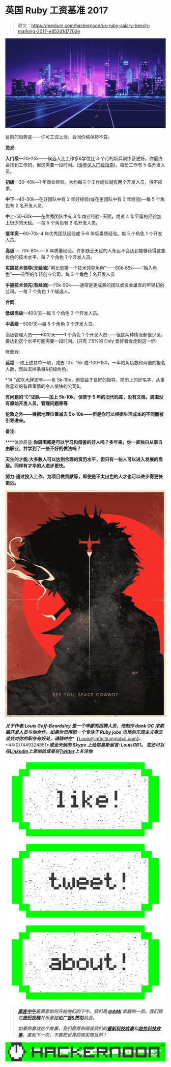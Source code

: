 # 英国 Ruby 工资基准 2017

> 原文：<https://medium.com/hackernoon/uk-ruby-salary-bench-marking-2017-e852d1d7702e>

![](img/e108f2c198a91ec13c0838d980a3bfce.png)

目前的趋势是——许可工资上涨，合同价格保持不变。

**烫发:**

**入门级**—20–25k——候选人比工作多&学位比 3 个月的新兵训练营更好。你最终会找到工作的，但这需要一段时间。([请参见入门级指南](/@louisror/entry-level-ruby-developer-guide-2016-how-to-start-a-rails-career-from-zero-1e5d1d6600ca#.186nmqws3))。每份工作有 5 名开发人员。

**初级**—30–40k—1 年商业经验。大约每三个工作岗位就有两个开发人员，供不应求。

**中下**—40–50k—在好团队中有 2 年好经验(或在差团队中有 3 年经验)—每 5 个角色有 2 名开发人员。

**中上**-50–60k——在优秀团队中有 3 年商业经验+天赋，或者 4 年平庸的经验加上很少的天赋。—每 5 个角色有 2 名开发人员。

**低年资**—60–70k-4 年优秀团队经验或 5–6 年低素质经验。每 5 个角色 1 个开发人员。

**高级** — 70k-80k — 5 年质量经验。许多缺乏天赋的人永远不会达到能够获得这些角色的技术水平。每 7 个角色 1 个开发人员。

**实践技术领导(无经验)**“芭比思第一个技术领导角色”——60k-65k——“融入角色”——典型的年轻创业公司。每 3 个角色 1 名开发人员

**手握技术领先(有经验)**—70k-90k——通常是更成熟的团队或资金雄厚的年轻初创公司。—每 7 个角色 1 个候选人。

**合同:**

**低级高级**—400/天—每 5 个角色 3 个开发人员。

**中高级**—500/天—每 5 个角色 3 个开发人员。

高级管理人员——600/天——1 个角色 1 个开发人员——但这两种情况都很少见，要达到这个水平可能需要一段时间。(只有 7.5%的 Only 爱好者会走到这一步)

修改器:

**远程** —取上述其中一项，减去 10k- 15k 或-100–150，一半的角色数和两倍的报名人数，然后去掉条目&初级角色。

**“A *”团队大肆宣传**——负 5k-10k，但受益于良好的指导、简历上的好名字、从事你喜欢的有趣事情的令人愉快的公司&。

**有问题的“C”团队——加上 5k-10k，但苦于 5 年的旧代码库，没有文档，周围没有原始开发人员，管理问题等等**

****伦敦之外**——根据地理位置减去 5k-10k——但是你可以根据生活成本的不同而被引导进来。**

****备注:****

****体验质量:**你周围都是可以学习和借鉴的好人吗？多年来，你一直独自从事自由职业，并学到了一些不好的做法吗？**

**天生的才能:大多数人可以达到合理的资历水平，但只有一些人可以进入发展的高层。同样有才华的人进步更快。**

**努力:通过投入工作、为项目做贡献等，即使是不太出色的人才也可以进步得更快更远。**

**![](img/e69c36b00ac074ea0f92fb668d2028dc.png)**

***关于作者:Louis Goff-Beardsley 是一个卑鄙的招聘人员，他制作 dank OC 来欺骗开发人员与他合作。如果你觉得和一个专注于 Ruby jobs 市场的乐观主义者交谈会对你的职业有好处，请随时在****【Louis@infinitiumglobal.com】****、****+44(0)7449324851****或全天候的 Skype 上给路易斯留言:* ***LouisGB1。*** *您还可以在*[***Linkedin***](http://inkedin.com/in/louisbeardsley)**上添加他或者在*[***Twitter***](https://twitter.com/LouisRoR)上关注他***

***[![](img/50ef4044ecd4e250b5d50f368b775d38.png)](http://bit.ly/HackernoonFB)******[![](img/979d9a46439d5aebbdcdca574e21dc81.png)](https://goo.gl/k7XYbx)******[![](img/2930ba6bd2c12218fdbbf7e02c8746ff.png)](https://goo.gl/4ofytp)***

> ***[黑客中午](http://bit.ly/Hackernoon)是黑客如何开始他们的下午。我们是 [@AMI](http://bit.ly/atAMIatAMI) 家庭的一员。我们现在[接受投稿](http://bit.ly/hackernoonsubmission)并乐意[讨论广告&赞助](mailto:partners@amipublications.com)机会。***
> 
> ***如果你喜欢这个故事，我们推荐你阅读我们的[最新科技故事](http://bit.ly/hackernoonlatestt)和[趋势科技故事](https://hackernoon.com/trending)。直到下一次，不要把世界的现实想当然！***

***![](img/be0ca55ba73a573dce11effb2ee80d56.png)***